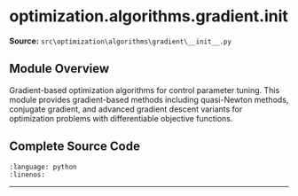 # optimization.algorithms.gradient.__init__

**Source:** `src\optimization\algorithms\gradient\__init__.py`

## Module Overview

Gradient-based optimization algorithms for control parameter tuning.
This module provides gradient-based methods including quasi-Newton methods,
conjugate gradient, and advanced gradient descent variants for optimization
problems with differentiable objective functions.

## Complete Source Code

```{literalinclude} ../../../src/optimization/algorithms/gradient/__init__.py
:language: python
:linenos:
```

---

